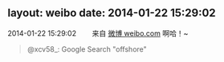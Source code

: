 layout: weibo
date: 2014-01-22 15:29:02
---
<meta name="referrer" content="no-referrer" />

2014-01-22 15:29:02  &nbsp;&nbsp;&nbsp;&nbsp;&nbsp;&nbsp; 来自 <a href="http://weibo.com/" rel="nofollow">微博 weibo.com</a>
啊哈！~
>  @xcv58_: Google Search "offshore" ​​​
